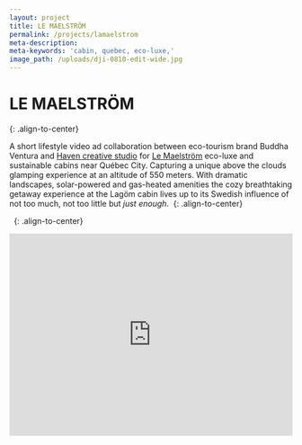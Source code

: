 ```yaml
---
layout: project
title: LE MAELSTRÖM
permalink: /projects/lamaelstrom
meta-description:
meta-keywords: 'cabin, quebec, eco-luxe,'
image_path: /uploads/dji-0810-edit-wide.jpg
---
```


# LE MAELSTRÖM&nbsp;
{: .align-to-center}

A short lifestyle video ad collaboration between eco-tourism brand Buddha Ventura and [Haven creative studio](http://havencreative.studio/) for [Le Maelström](https://lemaelstrom.ca/en/) eco-luxe and sustainable cabins near Qu&eacute;bec City. Capturing a unique above the clouds glamping experience at an altitude of 550 meters. With dramatic landscapes, solar-powered and gas-heated amenities the cozy breathtaking getaway experience at the Lagöm cabin lives up to its Swedish influence of not too much, not too little but *just enough*.&nbsp;
{: .align-to-center}

&nbsp;
{: .align-to-center}

<div class="cms-embed" data-cms-embed="PGlmcmFtZSBzcmM9Imh0dHBzOi8vcGxheWVyLnZpbWVvLmNvbS92aWRlby8zOTE4ODM3MjIiIHdpZHRoPSIxMDAlIiBoZWlnaHQ9IjM2MCIgZnJhbWVib3JkZXI9IjAiIGFsbG93PSJhdXRvcGxheTsgZnVsbHNjcmVlbiIgYWxsb3dmdWxsc2NyZWVuPjwvaWZyYW1lPgo="><iframe src="https://player.vimeo.com/video/391883722" width="100%" height="360" frameborder="0" allow="autoplay; fullscreen" allowfullscreen=""></iframe></div>
